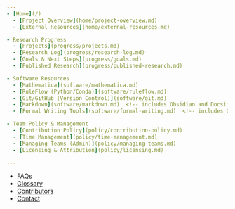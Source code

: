 ```yaml
---
- [Home](/)
  - [Project Overview](home/project-overview.md)
  - [External Resources](home/external-resources.md)

- Research Progress
  - [Projects](progress/projects.md)
  - [Research Log](progress/research-log.md)
  - [Goals & Next Steps](progress/goals.md)
  - [Published Research](progress/published-research.md)

- Software Resources
  - [Mathematica](software/mathematica.md)
  - [RuleFlow (Python/Conda)](software/ruleflow.md)
  - [Git/GitHub (Version Control)](software/git.md)
  - [Markdown](software/markdown.md)  <!-- includes Obsidian and Docsify -->
  - [Formal Writing Tools](software/formal-writing.md)  <!-- includes Overleaf and JabRef -->

- Team Policy & Management
  - [Contribution Policy](policy/contribution-policy.md)
  - [Time Management](policy/time-management.md)
  - [Managing Teams (Admin)](policy/managing-teams.md)
  - [Licensing & Attribution](policy/licensing.md)

---
```


- [FAQs](faqs.md)
- [Glossary](glossary.md)
- [Contributors](contributors.md)
- [Contact](contact.md)
